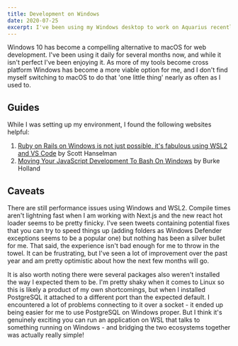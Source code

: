 ```yaml
---
title: Development on Windows
date: 2020-07-25
excerpt: I've been using my Windows desktop to work on Aquarius recently and used it to make this website. It works pretty well as a development environment these days!
---
```


Windows 10 has become a compelling alternative to macOS for web development. I've been using it daily for several months now, and while it isn't perfect I've been enjoying it. As more of my tools become cross platform Windows has become a more viable option for me, and I don't find myself switching to macOS to do that 'one little thing' nearly as often as I used to.

## Guides

While I was setting up my environment, I found the following websites helpful:

1. [Ruby on Rails on Windows is not just possible, it's fabulous using WSL2 and VS Code](https://www.hanselman.com/blog/RubyOnRailsOnWindowsIsNotJustPossibleItsFabulousUsingWSL2AndVSCode.aspx) by Scott Hanselman
2. [Moving Your JavaScript Development To Bash On Windows](https://www.smashingmagazine.com/2019/09/moving-javascript-development-bash-windows/) by Burke Holland

## Caveats

There are still performance issues using Windows and WSL2. Compile times aren't lightning fast when I am working with Next.js and the new react hot loader seems to be pretty finicky. I've seen tweets containing potential fixes that you can try to speed things up (adding folders as Windows Defender exceptions seems to be a popular one) but nothing has been a silver bullet for me. That said, the experience isn't bad enough for me to throw in the towel. It can be frustrating, but I've seen a lot of improvement over the past year and am pretty optimistic about how the next few months will go.

It is also worth noting there were several packages also weren't installed the way I expected them to be. I'm pretty shaky when it comes to Linux so this is likely a product of my own shortcomings, but when I installed PostgreSQL it attached to a different port than the expected default. I encountered a lot of problems connecting to it over a socket - it ended up being easier for me to use PostgreSQL on Windows proper. But I think it's genuinely exciting you can run an application on WSL that talks to something running on Windows - and bridging the two ecosystems together was actually really simple!
